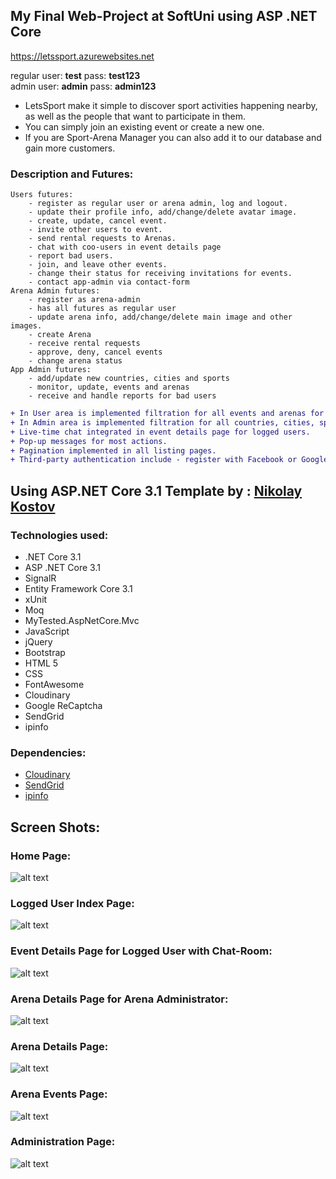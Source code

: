 ## My Final Web-Project at SoftUni using ASP .NET Core
https://letssport.azurewebsites.net

regular user: **test** pass: **test123**    
admin user: **admin** pass: **admin123** 

* LetsSport make it simple to discover sport activities happening nearby, as well as the people that want to participate in them. 
* You can simply join an existing event or create a new one.
* If you are Sport-Arena Manager you can also add it to our database and gain more customers.

### Description and Futures:
	Users futures:
		- register as regular user or arena admin, log and logout.
		- update their profile info, add/change/delete avatar image.
		- create, update, cancel event.
		- invite other users to event.
		- send rental requests to Arenas.
		- chat with coo-users in event details page
		- report bad users.
		- join, and leave other events.
		- change their status for receiving invitations for events.
		- contact app-admin via contact-form
	Arena Admin futures:
		- register as arena-admin
		- has all futures as regular user
		- update arena info, add/change/delete main image and other images.
		- create Arena
		- receive rental requests
		- approve, deny, cancel events
		- change arena status
	App Admin futures:
		- add/update new countries, cities and sports
		- monitor, update, events and arenas
		- receive and handle reports for bad users

```diff
+ In User area is implemented filtration for all events and arenas for better interaction.
+ In Admin area is implemented filtration for all countries, cities, sports, evens, arenas, reports. 
+ Live-time chat integrated in event details page for logged users.
+ Pop-up messages for most actions.
+ Pagination implemented in all listing pages.
+ Third-party authentication include - register with Facebook or Google account.
```
## Using ASP.NET Core 3.1 Template by : [Nikolay Kostov](https://github.com/NikolayIT)

### Technologies used:
* .NET Core 3.1
* ASP .NET Core 3.1
* SignalR
* Entity Framework Core 3.1
* xUnit
* Moq
* MyTested.AspNetCore.Mvc
* JavaScript
* jQuery
* Bootstrap
* HTML 5
* CSS
* FontAwesome
* Cloudinary
* Google ReCaptcha
* SendGrid
* ipinfo

### Dependencies:
* [Cloudinary](https://www.cloudinary.com/)
* [SendGrid](https://www.sendgrid.com/)
* [ipinfo](https://www.ipinfo.io/)

## Screen Shots:

### Home Page:
![alt text](https://res.cloudinary.com/dziee8jfp/image/upload/v1587216948/ProjectScreenShots/1.home_page_mh10cs.jpg)

### Logged User Index Page:
![alt text](https://res.cloudinary.com/dziee8jfp/image/upload/v1587216948/ProjectScreenShots/2.home_logged_s9u5jb.jpg)

### Event Details Page for Logged User with Chat-Room:
![alt text](https://res.cloudinary.com/dziee8jfp/image/upload/v1587216948/ProjectScreenShots/3.event_details_yrl4q1.png)

### Arena Details Page for Arena Administrator:
![alt text](https://res.cloudinary.com/dziee8jfp/image/upload/v1587216950/ProjectScreenShots/4.arena_zar7zf.png)

### Arena Details Page:
![alt text](https://res.cloudinary.com/dziee8jfp/image/upload/v1587216948/ProjectScreenShots/5.koldr_iwefee.jpg)
	
### Arena Events Page:
![alt text](https://res.cloudinary.com/dziee8jfp/image/upload/v1587218316/ProjectScreenShots/6.arena_events_midne2.jpg)

### Administration Page:
![alt text](https://res.cloudinary.com/dziee8jfp/image/upload/v1587218442/ProjectScreenShots/7.admin_bvkzau.jpg)	





